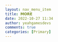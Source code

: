 ```yaml
---
layout: nav_menu_item
title: 𝗠𝗢𝗥𝗘
date: 2022-10-27 11:34
author: yeahgamesdevs
comments: true
categories: [Primary]
---
```


